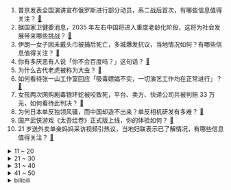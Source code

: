 1. 普京发表全国演讲宣布俄罗斯进行部分动员，系二战后首次，有哪些信息值得关注？ [:link:](https://www.zhihu.com/question/554695212)
2. 据国家卫健委消息，2035 年左右中国将进入重度老龄化阶段，这将为社会发展带来哪些挑战？ [:link:](https://www.zhihu.com/question/554508197)
3. 伊朗一女子因未戴头巾被捕后死亡，多城爆发抗议，当地情况如何？有哪些信息值得关注？ [:link:](https://www.zhihu.com/question/554673819)
4. 你有多厌恶有人说「你不会百度吗？」这句话？ [:link:](https://www.zhihu.com/question/402667323)
5. 为什么古代老虎被称为大虫？ [:link:](https://www.zhihu.com/question/29161985)
6. 如何看待张一山工作室回应「吸毒嫖娼不实，一切演艺工作均在正常进行」？ [:link:](https://www.zhihu.com/question/554783421)
7. 女孩两次网购剧毒银环蛇被咬致死，平台、卖方、快递公司共被判赔 33 万元，如何看待此判决？ [:link:](https://www.zhihu.com/question/554728812)
8. 为何日本单反独领风骚，而中国却造不出来？单反相机研发有多难？ [:link:](https://www.zhihu.com/question/541007912)
9. 国产武侠游戏《太吾绘卷》正式版上线，你的体验如何？ [:link:](https://www.zhihu.com/question/554801351)
10. 21 岁送外卖单亲妈妈采访视频引热议，当地妇联表示已了解情况，有哪些信息值得关注？ [:link:](https://www.zhihu.com/question/554638184)
<details>
<summary>11 ~ 20</summary>

11. 八部门整治高价彩礼、大操大办等农村移风易俗重点领域突出问题，治理重点有哪些？将带来哪些影响？ [:link:](https://www.zhihu.com/question/554722367)
12. 研究发现「男性当爹大脑皮层会萎缩」，如何看待这一研究成果？会对性格有哪些影响吗？ [:link:](https://www.zhihu.com/question/554735414)
13. 警方通报北电赵某某已刑事拘留，艺考机构人员杜某某涉违法犯罪线索正在调查中，有哪些信息值得关注？ [:link:](https://www.zhihu.com/question/554791098)
14. 中介只带看一次，我自己找到房东算跳单吗？ [:link:](https://www.zhihu.com/question/518333233)
15. 美联储宣布 9 月加息 75 个基点，系今年来第五次加息，这将对相关市场带来哪些影响？ [:link:](https://www.zhihu.com/question/553080925)
16. 《守望先锋》将于 10 月 2 日停服，对此你有什么想说的？ [:link:](https://www.zhihu.com/question/554202690)
17. 迪拜到底有钱到什么程度？ [:link:](https://www.zhihu.com/question/318202924)
18. 华为正在推进5.5G技术，将涵盖固定和无线领域，如何从商业角度解读此举？ [:link:](https://www.zhihu.com/question/554360471)
19. 为什么公斤是西方发明的，却是市斤的整数倍，而西方自己的英镑等，则反而难以折算？ [:link:](https://www.zhihu.com/question/548407138)
20. 2022 倒计时 100 天，你都达成了哪些目标？还有哪些未完成的心愿？ [:link:](https://www.zhihu.com/question/554805664)
</details>
<details>
<summary>21 ~ 30</summary>

21. 如何看待余承东称「一些中国企业抄袭华为，并讲成是自己的专利」？中国企业的自主之路发展现状如何？ [:link:](https://www.zhihu.com/question/554362536)
22. 如何把一段打斗情节写得精彩？ [:link:](https://www.zhihu.com/question/28217018)
23. 如何看待武汉大学数学系开展晚自习及月考制度？ [:link:](https://www.zhihu.com/question/554441886)
24. 《原神》动画会不会大幅刷新日本动画光碟销量记录，给日本动画市场带来降维打击？ [:link:](https://www.zhihu.com/question/554449185)
25. 9 月 22 日是国际熊猫节 ，关于熊猫你的了解有多少，熊猫为什么叫做「食铁兽」？它的战斗力有多强？ [:link:](https://www.zhihu.com/question/554549814)
26. 美国联邦通信委员会将中国联通等企业列入「安全威胁清单」，外交部回应，该事件将带来哪些影响？ [:link:](https://www.zhihu.com/question/554614998)
27. 成品油价 9 月 21 日迎年内「第七跌」，一箱油将少花 11.5 元，这将给相关市场带来哪些影响？ [:link:](https://www.zhihu.com/question/554437875)
28. 如何评价潘粤明、张雨绮、姜超主演的《昆仑神宫》？ [:link:](https://www.zhihu.com/question/554591637)
29. 幼儿园什么时候可以尊重小朋友不睡午觉的习惯呢？ [:link:](https://www.zhihu.com/question/546519744)
30. 极简护肤是什么啊，你觉得最必要的护肤步骤是什么？ [:link:](https://www.zhihu.com/question/485661098)
</details>
<details>
<summary>31 ~ 40</summary>

31. 楼下的猫总不让我家的猫回家，想取而代之怎么办? [:link:](https://www.zhihu.com/question/551973656)
32. 如何看待外交部称「中方在乌克兰问题上的立场是一贯明确的，一切有利于和平解决危机的努力都应得到支持」？ [:link:](https://www.zhihu.com/question/554736512)
33. 中国政法大学 32 名研究生放弃入学资格，为什么会「录而不读」，如何看待这种情况？ [:link:](https://www.zhihu.com/question/554651095)
34. 如何看待 2023 考公形势一片红海？ [:link:](https://www.zhihu.com/question/553507435)
35. 湖南一男子车上脱鞋光脚搭前座女子头上，如何看待男子的行为？ [:link:](https://www.zhihu.com/question/554278311)
36. 俄罗斯为什么一定要乌克兰做战略缓冲? [:link:](https://www.zhihu.com/question/519675529)
37. 优秀的法学专业学生的一天是怎么度过的？ [:link:](https://www.zhihu.com/question/319218635)
38. 终其一生，为钱而四处奔走，这样的人生有意义吗？ [:link:](https://www.zhihu.com/question/554304778)
39. 2022年读研，选择计算机视觉还是强化学习？ [:link:](https://www.zhihu.com/question/553836872)
40. 哪些美食曾让你有种「这一刻好幸福」的感觉？ [:link:](https://www.zhihu.com/question/554093429)
</details>
<details>
<summary>41 ~ 50</summary>

41. 生气到发抖是怎样一种体验？ [:link:](https://www.zhihu.com/question/36745146)
42. 如何评价《脱口秀大会》第五季第四期（下）？ [:link:](https://www.zhihu.com/question/554577517)
43. 如何具有透过现象看到本质的能力？ [:link:](https://www.zhihu.com/question/268328562)
44. 如果看待媒体评「社科院女研究生怀孕休学待产」一事，称何必「爹味」说教？ [:link:](https://www.zhihu.com/question/554582651)
45. 音乐修养极高的的电影导演都有谁（国内国外都可以）？ [:link:](https://www.zhihu.com/question/553773310)
46. 为什么反派人猜不到布鲁斯是蝙蝠侠? [:link:](https://www.zhihu.com/question/487379520)
47. 《火影忍者》中，鸣人和小樱没在一起是否是败笔？ [:link:](https://www.zhihu.com/question/63696174)
48. 《龙珠》中为什么悟空一长大就和琪琪结婚，而不是和布尔玛？ [:link:](https://www.zhihu.com/question/295712652)
49. 如果林家家境很好的话，为什么黛玉进府只带了王嬷嬷和雪雁？ [:link:](https://www.zhihu.com/question/553914180)
50. 如果《西游记》师徒五人进入《封神榜》保纣灭周，结果如何？ [:link:](https://www.zhihu.com/question/554275178)
</details><details>
<summary>bilibili</summary>

</details>